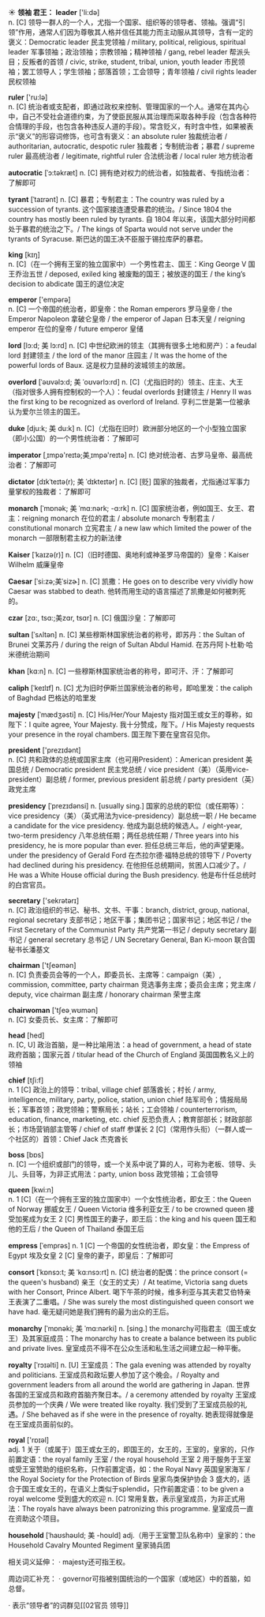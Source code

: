 ☀ <span class="category">**领袖 君王：**</span>
<span class="vocabulary">**leader**</span> ['li:də]  
<span class="definition">n. [C] 领导一群人的一个人，尤指一个国家、组织等的领导者、领袖。强调“引领”作用，通常人们因为尊敬其人格并信任其能力而主动服从其领导，含有一定的褒义：</span>Democratic leader 民主党领袖 / military, political, religious, spiritual leader 军事领袖；政治领袖；宗教领袖；精神领袖 / gang, rebel leader 帮派头目；反叛者的首领 / civic, strike, student, tribal, union, youth leader 市民领袖；罢工领导人；学生领袖；部落首领；工会领导；青年领袖 / civil rights leader 民权领袖

<span class="vocabulary">**ruler**</span> ['ru:lə]  
<span class="definition">n. [C] 统治者或支配者，即通过政权来控制、管理国家的一个人。通常在其内心中，自己不受社会道德约束，为了使臣民服从其治理而采取各种手段（包含各种符合情理的手段，也包含各种违反人道的手段）。常含贬义，有时含中性，如果被表示“褒义”的形容词修饰，也可含有褒义：</span>an absolute ruler 独裁统治者 / authoritarian, autocratic, despotic ruler 独裁者；专制统治者；暴君 / supreme ruler 最高统治者 / legitimate, rightful ruler 合法统治者 / local ruler 地方统治者
           
<span class="vocabulary">**autocratic**</span> [ˈɔ:təkræt]
<span class="definition">n. [C] 拥有绝对权力的统治者，如独裁者、专指统治者：</span>了解即可
           
<span class="vocabulary">**tyrant**</span> [ˈtaɪrənt]
<span class="definition">n. [C] 暴君；专制君主：</span>The country was ruled by a succession of tyrants. 这个国家接连遭受暴君的统治。/ Since 1804 the country has mostly been ruled by tyrants. 自 1804 年以来，该国大部分时间都处于暴君的统治之下。/ The kings of Sparta would not serve under the tyrants of Syracuse. 斯巴达的国王决不臣服于锡拉库萨的暴君。

<span class="vocabulary">**king**</span> [kɪŋ]  
<span class="definition">n. [C]（在一个拥有王室的独立国家中）一个男性君主、国王：</span>King George V 国王乔治五世 / deposed, exiled king 被废黜的国王；被放逐的国王 / the king’s decision to abdicate 国王的退位决定 

<span class="vocabulary">**emperor**</span> ['empərə]  
<span class="definition">n. [C] 一个帝国的统治者，即皇帝：</span>the Roman emperors 罗马皇帝 / the Emperor Napoleon 拿破仑皇帝 / the emperor of Japan 日本天皇 / reigning emperor 在位的皇帝 / future emperor 皇储
            
<span class="vocabulary">**lord**</span> [lɔ:d; 美 lɔ:rd]
<span class="definition">n. [C] 中世纪欧洲的领主（其拥有很多土地和房产）：</span>a feudal lord 封建领主 / the lord of the manor 庄园主 / It was the home of the powerful lords of Baux. 这是权力显赫的波城领主的故居。
            
<span class="vocabulary">**overlord**</span> [ˈəʊvəlɔ:d; 美 ˈoʊvərlɔ:rd]
<span class="definition">n. [C]（尤指旧时的）领主、庄主、大王（指对很多人拥有控制权的一个人）：</span>feudal overlords 封建领主 / Henry II was the first king to be recognized as overlord of Ireland. 亨利二世是第一位被承认为爱尔兰领主的国王。
           
<span class="vocabulary">**duke**</span> [dju:k; 美 du:k]
<span class="definition">n. [C]（尤指在旧时）欧洲部分地区的一个小型独立国家（即小公国）的一个男性统治者：</span>了解即可            

<span class="vocabulary">**imperator**</span> [ˌɪmpə'reɪtə;美ˌɪmpə'reɪtə]
<span class="definition">n. [C] 绝对统治者、古罗马皇帝、最高统治者：</span>了解即可

<span class="vocabulary">**dictator**</span> [dɪkˈteɪtə(r); 美 ˈdɪkteɪtər]
<span class="definition">n. [C] [贬] 国家的独裁者，尤指通过军事力量掌权的独裁者：</span>了解即可

<span class="vocabulary">**monarch**</span> [ˈmɒnək; 美 ˈmɑ:nərk; -ɑ:rk]
<span class="definition">n. [C] 国家统治者，例如国王、女王、君主：</span>reigning monarch 在位的君主 / absolute monarch 专制君主 / constitutional monarch 立宪君主 / a new law which limited the power of the monarch 一部限制君主权力的新法律
           
<span class="vocabulary">**Kaiser**</span> [ˈkaɪzə(r)]
<span class="definition">n. [C]（旧时德国、奥地利或神圣罗马帝国的）皇帝：</span>Kaiser Wilhelm 威廉皇帝
           
<span class="vocabulary">**Caesar**</span> [ˈsi:zə;美ˈsizɚ]
<span class="definition">n. [C] 凯撒：</span>He goes on to describe very vividly how Caesar was stabbed to death. 他转而用生动的语言描述了凯撒是如何被刺死的。
           
<span class="vocabulary">**czar**</span> [zɑ:, tsɑ:;美zɑr, tsɑr]
<span class="definition">n. [C] 俄国沙皇：</span>了解即可

<span class="vocabulary">**sultan**</span> [ˈsʌltən]
<span class="definition">n. [C] 某些穆斯林国家统治者的称号，即苏丹：</span>the Sultan of Brunei 文莱苏丹 / during the reign of Sultan Abdul Hamid. 在苏丹阿卜杜勒·哈米德统治期间

<span class="vocabulary">**khan**</span> [kɑ:n]
<span class="definition">n. [C] 一些穆斯林国家统治者的称号，即可汗、汗：</span>了解即可

<span class="vocabulary">**caliph**</span> [ˈkeɪlɪf]
<span class="definition">n. [C] 尤为旧时伊斯兰国家统治者的称号，即哈里发：</span>the caliph of Baghdad 巴格达的哈里发
          
<span class="vocabulary">**majesty**</span> [ˈmædʒəsti]
<span class="definition">n. [C] His/Her/Your Majesty 指对国王或女王的尊称，如陛下：</span>I quite agree, Your Majesty. 我十分赞成，陛下。/ His Majesty requests your presence in the royal chambers. 国王陛下要在皇宫召见你。

<span class="vocabulary">**president**</span> ['prezɪdənt]  
<span class="definition">n. [C] 共和政体的总统或国家主席（也可用President）：</span>American president 美国总统 / Democratic president 民主党总统 / vice president（美）（英用vice-president）副总统 / former, previous president 前总统 / party president（英）政党主席

<span class="vocabulary">**presidency**</span> [ˈprezɪdənsi]
<span class="definition">n. [usually sing.] 国家的总统的职位（或任期等）：</span>vice presidency（美）（英式用法为vice-presidency）副总统一职 / He became a candidate for the vice presidency. 他成为副总统的候选人。/ eight-year, two-term presidency 八年总统任期；两任总统任期 / Three years into his presidency, he is more popular than ever. 担任总统三年后，他的声望更隆。under the presidency of Gerald Ford 在杰拉尔德·福特总统的领导下 / Poverty had declined during his presidency. 在他担任总统期间，贫困人口减少了。/ He was a White House official during the Bush presidency. 他是布什任总统时的白宫官员。

<span class="vocabulary">**secretary**</span> ['sekrətərɪ]  
<span class="definition">n. [C] 政治组织的书记、秘书、文书、干事：</span>branch, district, group, national, regional secretary 支部书记；地区干事；集团书记；国家书记；地区书记 / the First Secretary of the Communist Party 共产党第一书记 / deputy secretary 副书记 / general secretary 总书记 / UN Secretary General, Ban Ki-moon 联合国秘书长潘基文

<span class="vocabulary">**chairman**</span> ['tʃeəmən]  
<span class="definition">n. [C] 负责委员会等的一个人，即委员长、主席等：</span>campaign（美）, commission, committee, party chairman 竞选事务主席；委员会主席；党主席 / deputy, vice chairman 副主席 / honorary chairman 荣誉主席

<span class="vocabulary">**chairwoman**</span> ['tʃeə͵wʊmən]  
<span class="definition">n. [C] 女委员长、女主席：</span>了解即可

<span class="vocabulary">**head**</span> [hed]  
<span class="definition">n. [C, U] 政治首脑，是一种比喻用法：</span>a head of government, a head of state 政府首脑；国家元首 / titular head of the Church of England 英国国教名义上的领袖

<span class="vocabulary">**chief**</span> [tʃi:f]  
<span class="definition">n. 1 [C] 政治上的领导：</span>tribal, village chief 部落酋长；村长 / army, intelligence, military, party, police, station, union chief 陆军司令；情报局局长；军事首领；政党领袖；警察局长；站长；工会领袖 / counterterrorism, education, finance, marketing, etc. chief 反恐负责人；教育部部长；财政部部长；市场营销部主管等 / chief of staff 参谋长 <span class="definition">2 [C]（常用作头衔）（一群人或一个社区的）首领：</span>Chief Jack 杰克酋长

<span class="vocabulary">**boss**</span> [bɒs]  
<span class="definition">n. [C] 一个组织或部门的领导，或一个关系中说了算的人，可称为老板、领导、头儿、头目等，为非正式用法：</span>party, union boss 政党领袖；工会领导

<span class="vocabulary">**queen**</span> [kwi:n]  
<span class="definition">n. 1 [C]（在一个拥有王室的独立国家中）一个女性统治者，即女王：</span>the Queen of Norway 挪威女王 / Queen Victoria 维多利亚女王 / to be crowned queen 接受加冕成为女王 <span class="definition">2 [C] 男性国王的妻子，即王后：</span>the king and his queen 国王和他的王后 / the Queen of Thailand 泰国王后

<span class="vocabulary">**empress**</span> [ˈemprəs]
<span class="definition">n. 1 [C] 一个帝国的女性统治者，即女皇：</span>the Empress of Egypt 埃及女皇 <span class="definition">2 [C] 皇帝的妻子，即皇后：</span>了解即可    
           
<span class="vocabulary">**consort**</span> [ˈkɒnsɔ:t; 美 ˈkɑ:nsɔ:rt]
<span class="definition">n. [C] 统治者的配偶：</span>the prince consort (= the queen's husband) 亲王（女王的丈夫）/ At teatime, Victoria sang duets with her Consort, Prince Albert. 喝下午茶的时候，维多利亚与其夫君艾伯特亲王表演了二重唱。/ She was surely the most distinguished queen consort we have had. 毫无疑问她是我们拥有的最为出众的王后。           
           
<span class="vocabulary">**monarchy**</span> [ˈmɒnəki; 美 ˈmɑ:nərki]
<span class="definition">n. [sing.] the monarchy可指君主（国王或女王）及其家庭成员：</span>The monarchy has to create a balance between its public and private lives. 皇室成员不得不在公众生活和私生活之间建立起一种平衡。

<span class="vocabulary">**royalty**</span> [ˈrɔɪəlti]
<span class="definition">n. [U] 王室成员：</span>The gala evening was attended by royalty and politicians. 王室成员和政坛要人参加了这个晚会。/ Royalty and government leaders from all around the world are gathering in Japan. 世界各国的王室成员和政府首脑齐聚日本。/ a ceremony attended by royalty 王室成员参加的一个庆典 / We were treated like royalty. 我们受到了王室成员般的礼遇。/ She behaved as if she were in the presence of royalty. 她表现得就像是在王室成员面前似的。

<span class="vocabulary">**royal**</span> ['rɒɪəl]  
<span class="definition">adj. 1 关于（或属于）国王或女王的，即国王的，女王的，王室的，皇家的，只作前置定语：</span>the royal family 王室 / the royal household 王室 <span class="definition">2 用于服务于王室或受王室赞助的组织名称，只作前置定语，如：</span>the Royal Navy 英国皇家海军 / the Royal Society for the Protection of Birds 皇家鸟类保护协会 <span class="definition">3 盛大的，适合于国王或女王的，在语义上类似于splendid，只作前置定语：</span>to be given a royal welcome 受到盛大的欢迎 <span class="definition">n. [C] 常用复数，表示皇室成员，为非正式用法：</span>The royals have always been patronizing this programme. 皇室成员一直在资助这个项目。
           
<span class="vocabulary">**household**</span> [ˈhaʊshəʊld; 美 -hoʊld]
<span class="definition">adj.（用于王室警卫队名称中）皇家的：</span>the Household Cavalry Mounted Regiment 皇家骑兵团

相关词义延伸：
· majesty还可指王权。

周边词汇补充：
· governor可指被别国统治的一个国家（或地区）中的首脑，如总督。

· 表示“领导者”的词群见[[02官员 领导]]
